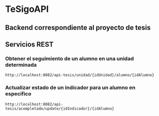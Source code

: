 # TeSigoAPI

## Backend correspondiente al proyecto de tesis

## Servicios REST
### Obtener el seguimiento de un alumno en una unidad determinada
`http://localhost:8082/api-tesis/unidad/{idUnidad}/alumno/{idAlumno}`
### Actualizar estado de un indicador para un alumno en específico
`http://localhost:8082/api-tesis/acompletado/update/{idIndicador}/{idAlumno}`
